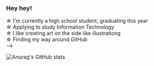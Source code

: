 ### Hey hey!


☆ I'm currently a high school student, graduating this year <br/>
☆ Applying to study Information Technology <br/>
☆ I like creating art on the side like illustrationg <br/>
☆ Finding my way around GitHub <br/>
-->

![Anurag's GitHub stats](https://github-readme-stats.vercel.app/api?username=NotNoodles&show_icons=true&theme=radical)
